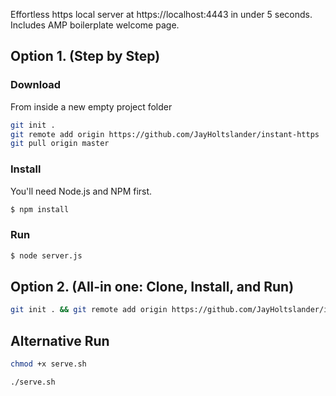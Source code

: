 Effortless https local server at https://localhost:4443 in under 5 seconds. Includes AMP boilerplate welcome page.

## Option 1. (Step by Step)
### Download
From inside a new empty project folder

````sh
git init .
git remote add origin https://github.com/JayHoltslander/instant-https
git pull origin master
````

### Install
You'll need Node.js and NPM first.

````sh
$ npm install
````

### Run
````sh
$ node server.js
````

## Option 2. (All-in one: Clone, Install, and Run)
````sh
git init . && git remote add origin https://github.com/JayHoltslander/instant-https && git pull origin master && npm install && node server.js
````

## Alternative Run
````sh
chmod +x serve.sh
````
````
./serve.sh
````
